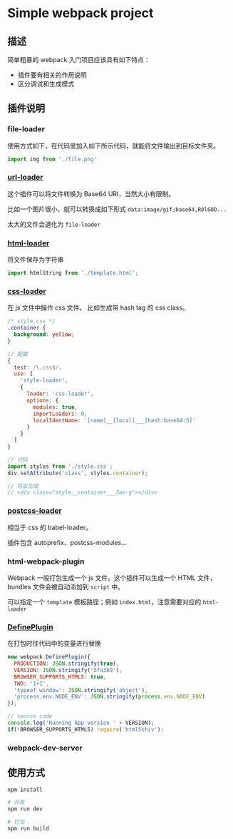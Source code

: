 # Simple webpack project
## 描述
简单粗暴的 webpack 入门项目应该具有如下特点：

* 插件要有相关的作用说明
* 区分调试和生成模式

## 插件说明
### file-loader
使用方式如下，在代码里加入如下所示代码，就能将文件输出到目标文件夹。
```js
import img from './file.png'
```

### [url-loader](https://www.npmjs.com/package/url-loader)
这个插件可以将文件转换为 Base64 URI，当然大小有限制。

比如一个图片很小，就可以转换成如下形式 `data:image/gif;base64,R0lGOD...`

太大的文件会退化为 `file-loader`

### [html-loader](https://www.npmjs.com/package/html-loader)
将文件保存为字符串
```js
import htmlString from './template.html';
```

### [css-loader](https://github.com/webpack-contrib/css-loader)
在 js 文件中操作 css 文件。 比如生成带 hash tag 的 css class。

```css
/* style.css */
.container {
  background: yellow;
}
```

```js
// 配置
{
  test: /\.css$/,
  use: [
    'style-loader',
    {
      loader: 'css-loader',
      options: {
        modules: true,
        importLoaders: 0,
        localIdentName: '[name]__[local]___[hash:base64:5]'
      }
    }
  ]
}

// 代码
import styles from './style.css';
div.setAttribute('class', styles.container);

// 将会生成
// <div class="style__container___3ao-g"></div>
```

### [postcss-loader](https://github.com/postcss/postcss)
相当于 css 的 babel-loader。

插件包含 autoprefix、postcss-modules...

### html-webpack-plugin
Webpack 一般打包生成一个 js 文件。这个插件可以生成一个 HTML 文件，bundles 文件会被自动添加到 `script`  中。


可以指定一个 `template` 模板路径；例如 `index.html`，注意需要对应的 `html-loader`

### [DefinePlugin](https://webpack.js.org/plugins/define-plugin/)
在打包时往代码中的变量进行替换

```js
new webpack.DefinePlugin({
  PRODUCTION: JSON.stringify(true),
  VERSION: JSON.stringify('5fa3b9'),
  BROWSER_SUPPORTS_HTML5: true,
  TWO: '1+1',
  'typeof window': JSON.stringify('object'),
  'process.env.NODE_ENV': JSON.stringify(process.env.NODE_ENV)
});

// source code
console.log('Running App version ' + VERSION);
if(!BROWSER_SUPPORTS_HTML5) require('html5shiv');
```


### webpack-dev-server


## 使用方式
```bash
npm install

# 开发
npm run dev

# 打包
npm run build
```

